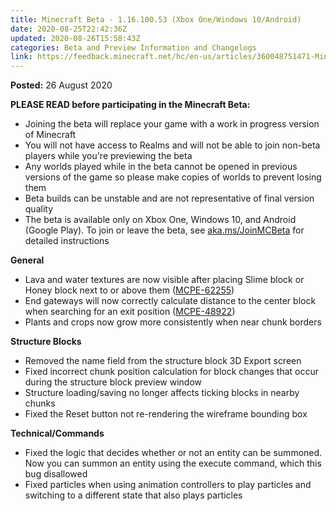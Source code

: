 ```yaml
---
title: Minecraft Beta - 1.16.100.53 (Xbox One/Windows 10/Android)
date: 2020-08-25T22:42:36Z
updated: 2020-08-26T15:58:43Z
categories: Beta and Preview Information and Changelogs
link: https://feedback.minecraft.net/hc/en-us/articles/360048751471-Minecraft-Beta-1-16-100-53-Xbox-One-Windows-10-Android
---
```


**Posted:** 26 August 2020

**PLEASE READ before participating in the Minecraft Beta:**

- Joining the beta will replace your game with a work in progress version of Minecraft
- You will not have access to Realms and will not be able to join non-beta players while you're previewing the beta
- Any worlds played while in the beta cannot be opened in previous versions of the game so please make copies of worlds to prevent losing them
- Beta builds can be unstable and are not representative of final version quality
- The beta is available only on Xbox One, Windows 10, and Android (Google Play). To join or leave the beta, see [aka.ms/JoinMCBeta](https://aka.ms/JoinMCBeta) for detailed instructions

**General**

- Lava and water textures are now visible after placing Slime block or Honey block next to or above them ([MCPE-62255](https://bugs.mojang.com/browse/MCPE-62255))
- End gateways will now correctly calculate distance to the center block when searching for an exit position ([MCPE-48922](https://bugs.mojang.com/browse/MCPE-48922))
- Plants and crops now grow more consistently when near chunk borders

**Structure Blocks**

- Removed the name field from the structure block 3D Export screen
- Fixed incorrect chunk position calculation for block changes that occur during the structure block preview window
- Structure loading/saving no longer affects ticking blocks in nearby chunks
- Fixed the Reset button not re-rendering the wireframe bounding box

**Technical/Commands**

- Fixed the logic that decides whether or not an entity can be summoned. Now you can summon an entity using the execute command, which this bug disallowed
- Fixed particles when using animation controllers to play particles and switching to a different state that also plays particles
